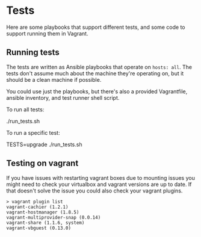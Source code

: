 # Tests

Here are some playbooks that support different tests, and some code to support running
them in Vagrant.

## Running tests

The tests are written as Ansible playbooks that operate on `hosts: all`. The tests don't
assume much about the machine they're operating on, but it should be a clean machine if
possible.

You could use just the playbooks, but there's also a provided Vagrantfile, ansible
inventory, and test runner shell script.

To run all tests:

  ./run_tests.sh

To run a specific test:

  TESTS=upgrade ./run_tests.sh

## Testing on vagrant

If you have issues with restarting vagrant boxes due to mounting issues you might need
to check your virtualbox and vagrant versions are up to date. If that doesn't solve the
issue you could also check your vagrant plugins.

    > vagrant plugin list
    vagrant-cachier (1.2.1)
    vagrant-hostmanager (1.8.5)
    vagrant-multiprovider-snap (0.0.14)
    vagrant-share (1.1.6, system)
    vagrant-vbguest (0.13.0)